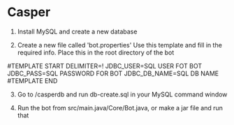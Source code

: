 # Casper

1. Install MySQL and create a new database

2. Create a new file called 'bot.properties'
  Use this template and fill in the required info.
  Place this in the root directory of the bot
  
  #TEMPLATE START
  DELIMITER=\!
  JDBC_USER=SQL USER FOT BOT
  JDBC_PASS=SQL PASSWORD FOR BOT
  JDBC_DB_NAME=SQL DB NAME
  #TEMPLATE END
  
3. Go to /casperdb and run db-create.sql in your MySQL command window

4. Run the bot from src/main.java/Core/Bot.java, or make a jar file and run that
   
